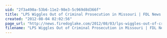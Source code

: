 ```yaml
---
uid: "2f3a490a-53b6-11e2-98e3-5c969d8d366f"
title: "LPS Wiggles Out of Criminal Prosecution in Missouri | FDL News Desk"
created: "2012-08-04 02:02:56"
page_url: "http://news.firedoglake.com/2012/08/03/lps-wiggles-out-of-criminal-prosecution-in-missouri/"
filename: "LPS Wiggles Out of Criminal Prosecution in Missouri | FDL News Desk.html"
---
```


